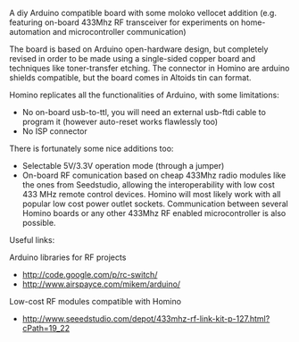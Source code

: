 A diy Arduino compatible board with some moloko vellocet addition
(e.g. featuring on-board 433Mhz RF transceiver for experiments on home-automation and microcontroller communication)

The board is based on Arduino open-hardware design, but completely revised in order to be made using a single-sided copper board and techniques like toner-transfer etching.
The connector in Homino are arduino shields compatible, but the board comes in Altoids tin can format.

Homino replicates all the functionalities of Arduino, with some limitations:

- No on-board usb-to-ttl, you will need an external usb-ftdi cable to program it (however auto-reset works flawlessly too)
- No ISP connector

There is fortunately some nice additions too:

- Selectable 5V/3.3V operation mode (through a jumper)
- On-board RF comunication based on cheap 433Mhz radio modules like the ones from Seedstudio, allowing the interoperability with low cost 433 MHz remote control devices. Homino will most likely work with all popular low cost power outlet sockets.
Communication between several Homino boards or any other 433Mhz RF enabled microcontroller is also possible.



Useful links:

Arduino libraries for RF projects
- http://code.google.com/p/rc-switch/
- http://www.airspayce.com/mikem/arduino/

Low-cost RF modules compatible with Homino
- http://www.seeedstudio.com/depot/433mhz-rf-link-kit-p-127.html?cPath=19_22
